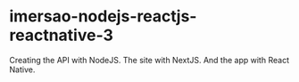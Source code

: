 # imersao-nodejs-reactjs-reactnative-3
 Creating the API with NodeJS. The site with NextJS. And the app with React Native.
